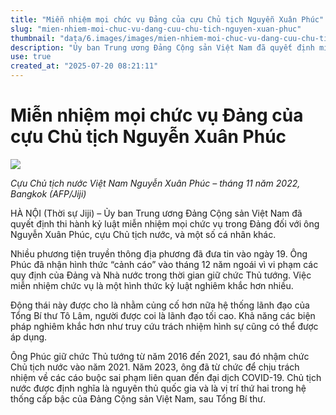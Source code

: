 ```yaml
---
title: "Miễn nhiệm mọi chức vụ Đảng của cựu Chủ tịch Nguyễn Xuân Phúc"
slug: "mien-nhiem-moi-chuc-vu-dang-cuu-chu-tich-nguyen-xuan-phuc"
thumbnail: "data/6.images/images/mien-nhiem-moi-chuc-vu-dang-cuu-chu-tich-nguyen-xuan-phuc.webp"
description: "Ủy ban Trung ương Đảng Cộng sản Việt Nam đã quyết định miễn nhiệm mọi chức vụ Đảng của cựu Chủ tịch nước Nguyễn Xuân Phúc và một số người khác."
use: true
created_at: "2025-07-20 08:21:11"
---
```


# Miễn nhiệm mọi chức vụ Đảng của cựu Chủ tịch Nguyễn Xuân Phúc

![](/images/20250719-00000078-jij-000-7-view.webp)

*Cựu Chủ tịch nước Việt Nam Nguyễn Xuân Phúc – tháng 11 năm 2022, Bangkok (AFP/Jiji)*

HÀ NỘI (Thời sự Jiji) – Ủy ban Trung ương Đảng Cộng sản Việt Nam đã quyết định thi hành kỷ luật miễn nhiệm mọi chức vụ trong Đảng đối với ông Nguyễn Xuân Phúc, cựu Chủ tịch nước, và một số cá nhân khác.

Nhiều phương tiện truyền thông địa phương đã đưa tin vào ngày 19. Ông Phúc đã nhận hình thức “cảnh cáo” vào tháng 12 năm ngoái vì vi phạm các quy định của Đảng và Nhà nước trong thời gian giữ chức Thủ tướng. Việc miễn nhiệm chức vụ là một hình thức kỷ luật nghiêm khắc hơn nhiều.

Động thái này được cho là nhằm củng cố hơn nữa hệ thống lãnh đạo của Tổng Bí thư Tô Lâm, người được coi là lãnh đạo tối cao. Khả năng các biện pháp nghiêm khắc hơn như truy cứu trách nhiệm hình sự cũng có thể được áp dụng.

Ông Phúc giữ chức Thủ tướng từ năm 2016 đến 2021, sau đó nhậm chức Chủ tịch nước vào năm 2021. Năm 2023, ông đã từ chức để chịu trách nhiệm về các cáo buộc sai phạm liên quan đến đại dịch COVID-19. Chủ tịch nước được định nghĩa là nguyên thủ quốc gia và là vị trí thứ hai trong hệ thống cấp bậc của Đảng Cộng sản Việt Nam, sau Tổng Bí thư.